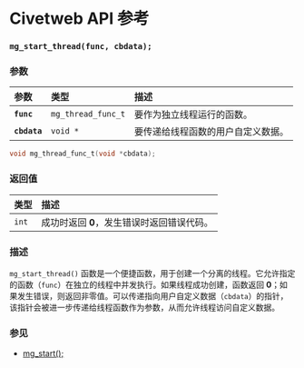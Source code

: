 # Civetweb API 参考

### `mg_start_thread(func, cbdata);`

### 参数

| 参数 | 类型 | 描述 |
| :--- | :--- | :--- |
| **`func`** | `mg_thread_func_t` | 要作为独立线程运行的函数。 |
| **`cbdata`** | `void *` | 要传递给线程函数的用户自定义数据。 |

```c
void mg_thread_func_t(void *cbdata);
```

### 返回值

| 类型 | 描述 |
| :--- | :--- |
| `int` | 成功时返回 **0**，发生错误时返回错误代码。 |

### 描述

`mg_start_thread()` 函数是一个便捷函数，用于创建一个分离的线程。它允许指定的函数（`func`）在独立的线程中并发执行。如果线程成功创建，函数返回 **0**；如果发生错误，则返回非零值。可以传递指向用户自定义数据（`cbdata`）的指针，该指针会被进一步传递给线程函数作为参数，从而允许线程访问自定义数据。

### 参见

* [mg_start();](mg_start.md)